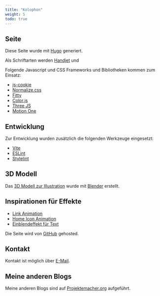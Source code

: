 ```yaml
---
title: "Kolophon"
weight: 5
todo: true
---
```


## Seite

Diese Seite wurde mit [Hugo](https://gohugo.io/) generiert.

Als Schriftarten werden [Handjet](https://rosettatype.com/Handjet) und

Folgende Javascript und CSS Frameworks und Bibliotheken kommen zum Einsatz:

<ul class="inline-list">
  <li><a href="https://github.com/js-cookie/js-cookie">js-cookie</a></li>
  <li><a href="https://necolas.github.io/normalize.css/">Normalize.css</a></li>
  <li><a href="https://rikschennink.github.io/fitty/">Fitty</a></li>
  <li><a href="https://colorjs.io/">Color.js</a></li>
  <li><a href="https://threejs.org/">Three JS</a></li>
  <li><a href="https://motion.dev/">Motion One</a></li>
</ul>

## Entwicklung

Zur Entwicklung wurden zusätzlich die folgenden Werkzeuge eingesetzt:

<ul class="inline-list">
  <li><a href="https://vitejs.dev/">Vite</a></li>
  <li><a href="https://eslint.org/">ESLint</a></li>
  <li><a href="https://stylelint.io/">Stylelint</a></li>
</ul>

## 3D Modell

Das [3D Modell zur Illustration](#phenomenon) wurde mit [Blender](https://www.blender.org/) erstellt.

## Inspirationen für Effekte

<ul class="inline-list">
  <li><a href="https://codepen.io/RickyMarou/pen/dyoMXYR">Link Animation</a></li>
  <li><a href="https://codepen.io/avixsoft/pen/mdyOLKR">Home Icon Animation</a></li>
  <li><a href="https://animista.net/play/text/focus-in/text-focus-in">Einblendeffekt für Text</a></li>
</ul>

Die Seite wird von [GitHub](https://github.com/) gehosted.

## Kontakt

Kontakt ist möglich über [E-Mail](mailto:yaapb@projektemacher.org).

## Meine anderen Blogs

Meine anderen Blogs sind auf [Projektemacher.org](https://projektemacher.org/blogs/) aufgeführt.
